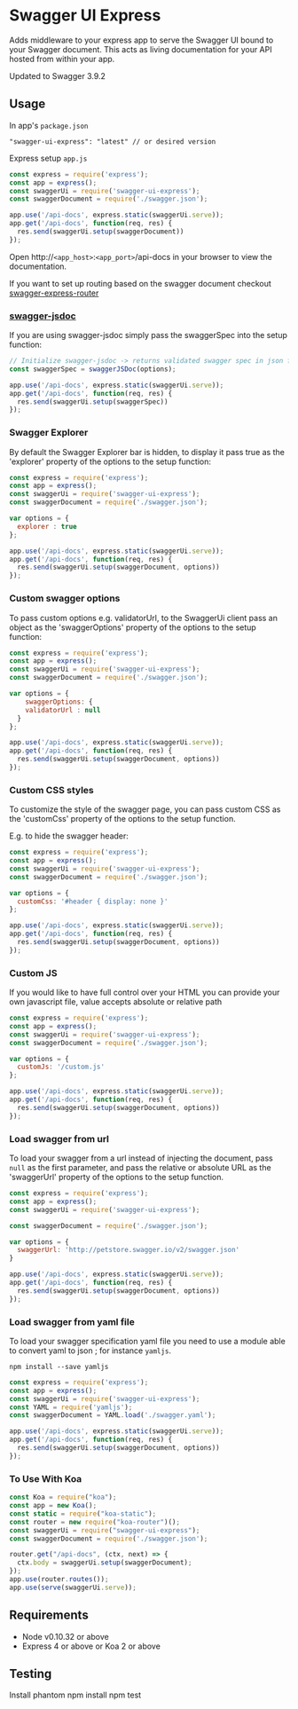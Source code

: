 # Swagger UI Express

Adds middleware to your express app to serve the Swagger UI bound to your Swagger document. This acts as living documentation for your API hosted from within your app.

Updated to Swagger 3.9.2

## Usage

In app's `package.json`

    "swagger-ui-express": "latest" // or desired version

Express setup `app.js`
```javascript
const express = require('express');
const app = express();
const swaggerUi = require('swagger-ui-express');
const swaggerDocument = require('./swagger.json');

app.use('/api-docs', express.static(swaggerUi.serve));
app.get('/api-docs', function(req, res) {
  res.send(swaggerUi.setup(swaggerDocument))
});
```

Open http://`<app_host>`:`<app_port>`/api-docs in your browser to view the documentation.

If you want to set up routing based on the swagger document checkout [swagger-express-router](https://www.npmjs.com/package/swagger-express-router)

### [swagger-jsdoc](https://www.npmjs.com/package/swagger-jsdoc)

If you are using swagger-jsdoc simply pass the swaggerSpec into the setup function:

```javascript
// Initialize swagger-jsdoc -> returns validated swagger spec in json format
const swaggerSpec = swaggerJSDoc(options);

app.use('/api-docs', express.static(swaggerUi.serve));
app.get('/api-docs', function(req, res) {
  res.send(swaggerUi.setup(swaggerSpec))
});
```

### Swagger Explorer

By default the Swagger Explorer bar is hidden, to display it pass true as the 'explorer' property of the options to the setup function:

```javascript
const express = require('express');
const app = express();
const swaggerUi = require('swagger-ui-express');
const swaggerDocument = require('./swagger.json');

var options = {
  explorer : true
};

app.use('/api-docs', express.static(swaggerUi.serve));
app.get('/api-docs', function(req, res) {
  res.send(swaggerUi.setup(swaggerDocument, options))
});
```

### Custom swagger options

To pass custom options e.g. validatorUrl, to the SwaggerUi client pass an object as the 'swaggerOptions' property of the options to the setup function:

```javascript
const express = require('express');
const app = express();
const swaggerUi = require('swagger-ui-express');
const swaggerDocument = require('./swagger.json');

var options = {
	swaggerOptions: {
    validatorUrl : null
  }
};

app.use('/api-docs', express.static(swaggerUi.serve));
app.get('/api-docs', function(req, res) {
  res.send(swaggerUi.setup(swaggerDocument, options))
});
```

### Custom CSS styles

To customize the style of the swagger page, you can pass custom CSS as the 'customCss' property of the options to the setup function.

E.g. to hide the swagger header:

```javascript
const express = require('express');
const app = express();
const swaggerUi = require('swagger-ui-express');
const swaggerDocument = require('./swagger.json');

var options = {
  customCss: '#header { display: none }'
};

app.use('/api-docs', express.static(swaggerUi.serve));
app.get('/api-docs', function(req, res) {
  res.send(swaggerUi.setup(swaggerDocument, options))
});
```


### Custom JS

If you would like to have full control over your HTML you can  provide your own javascript file, value accepts absolute or relative path

```javascript
const express = require('express');
const app = express();
const swaggerUi = require('swagger-ui-express');
const swaggerDocument = require('./swagger.json');

var options = {
  customJs: '/custom.js'
};

app.use('/api-docs', express.static(swaggerUi.serve));
app.get('/api-docs', function(req, res) {
  res.send(swaggerUi.setup(swaggerDocument, options))
});
```

### Load swagger from url

To load your swagger from a url instead of injecting the document, pass `null` as the first parameter, and pass the relative or absolute URL as the 'swaggerUrl' property of the options to the setup function.

```javascript
const express = require('express');
const app = express();
const swaggerUi = require('swagger-ui-express');

const swaggerDocument = require('./swagger.json');

var options = {
  swaggerUrl: 'http://petstore.swagger.io/v2/swagger.json'
}

app.use('/api-docs', express.static(swaggerUi.serve));
app.get('/api-docs', function(req, res) {
  res.send(swaggerUi.setup(swaggerDocument, options))
});
```

### Load swagger from yaml file

To load your swagger specification yaml file you need to use a module able to convert yaml to json ; for instance `yamljs`.

    npm install --save yamljs

```javascript
const express = require('express');
const app = express();
const swaggerUi = require('swagger-ui-express');
const YAML = require('yamljs');
const swaggerDocument = YAML.load('./swagger.yaml');

app.use('/api-docs', express.static(swaggerUi.serve));
app.get('/api-docs', function(req, res) {
  res.send(swaggerUi.setup(swaggerDocument, options))
});
```


### To Use With Koa
```javascript
const Koa = require("koa");
const app = new Koa();
const static = require("koa-static");
const router = new require("koa-router")();
const swaggerUi = require("swagger-ui-express");
const swaggerDocument = require('./swagger.json');

router.get("/api-docs", (ctx, next) => {
  ctx.body = swaggerUi.setup(swaggerDocument);
});
app.use(router.routes());
app.use(serve(swaggerUi.serve));
```

## Requirements

* Node v0.10.32 or above
* Express 4 or above or Koa 2 or above

## Testing

Install phantom
npm install
npm test
